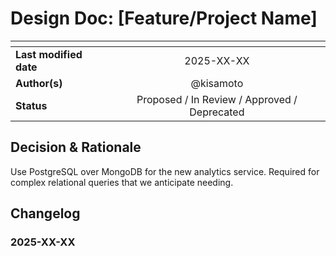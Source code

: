 # Design Doc: [Feature/Project Name]

| <!-- -->               |                   <!-- -->                   |
| ---------------------- | :------------------------------------------: |
| **Last modified date** |                  2025-XX-XX                  |
| **Author(s)**          |                  @kisamoto                   |
| **Status**             | Proposed / In Review / Approved / Deprecated |

## Decision & Rationale

Use PostgreSQL over MongoDB for the new analytics service.
Required for complex relational queries that we anticipate needing.

## Changelog

### 2025-XX-XX
